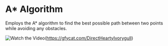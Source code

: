 # A* Algorithm
Employs the A* algorithm to find the best possible path between two points while avoiding any obstacles.

![Watch the Video](https://gfycat.com/ifr/DirectHeartyIvorygull)(https://gfycat.com/DirectHeartyIvorygull)

